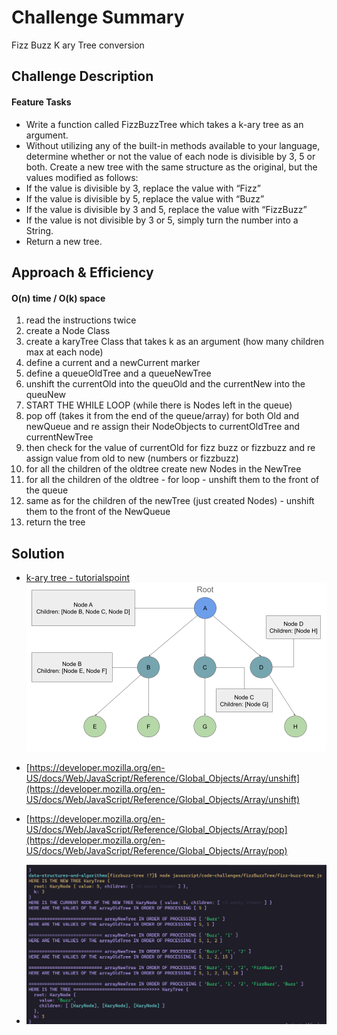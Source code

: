 # Challenge Summary

Fizz Buzz K ary Tree conversion

## Challenge Description

#### Feature Tasks

- Write a function called FizzBuzzTree which takes a k-ary tree as an argument.
- Without utilizing any of the built-in methods available to your language, determine whether or not the value of each node is divisible by 3, 5 or both. Create a new tree with the same structure as the original, but the values modified as follows:
- If the value is divisible by 3, replace the value with “Fizz”
- If the value is divisible by 5, replace the value with “Buzz”
- If the value is divisible by 3 and 5, replace the value with “FizzBuzz”
- If the value is not divisible by 3 or 5, simply turn the number into a String.
- Return a new tree.

## Approach & Efficiency

#### O(n) time / O(k) space

1. read the instructions twice
1. create a Node Class
1. create a karyTree Class that takes k as an argument (how many children max at each node)
1. define a current and a newCurrent marker
1. define a queueOldTree and a queueNewTree
1. unshift the currentOld into the queuOld and the currentNew into the queuNew
1. START THE WHILE LOOP (while there is Nodes left in the queue)
1. pop off (takes it from the end of the queue/array) for both Old and newQueue and re assign their NodeObjects to currentOldTree and currentNewTree
1. then check for the value of currentOld for fizz buzz or fizzbuzz and re assign value from old to new (numbers or fizzbuzz)
1. for all the children of the oldtree create new Nodes in the NewTree
1. for all the children of the oldtree - for loop - unshift them to the front of the queue
1. same as for the children of the newTree (just created Nodes) - unshift them to the front of the NewQueue
1. return the tree

## Solution

- [k-ary tree - tutorialspoint](https://www.tutorialspoint.com/k-ary-tree-in-data-structure)
  ![k-ary tree](./KaryTree1.png)

- [https://developer.mozilla.org/en-US/docs/Web/JavaScript/Reference/Global_Objects/Array/unshift](https://developer.mozilla.org/en-US/docs/Web/JavaScript/Reference/Global_Objects/Array/unshift)

- [https://developer.mozilla.org/en-US/docs/Web/JavaScript/Reference/Global_Objects/Array/pop](https://developer.mozilla.org/en-US/docs/Web/JavaScript/Reference/Global_Objects/Array/pop)

- ![screenshot of console.log](2073.PNG)
